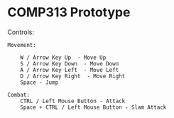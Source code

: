 # COMP313 Prototype

Controls: 

    Movement:
    
        W / Arrow Key Up  - Move Up
        S / Arrow Key Down  - Move Down
        A / Arrow Key Left  - Move Left
        D / Arrow Key Right  - Move Right
        Space - Jump
    
    Combat:
        CTRL / Left Mouse Button - Attack
        Space + CTRL / Left Mouse Button - Slam Attack
